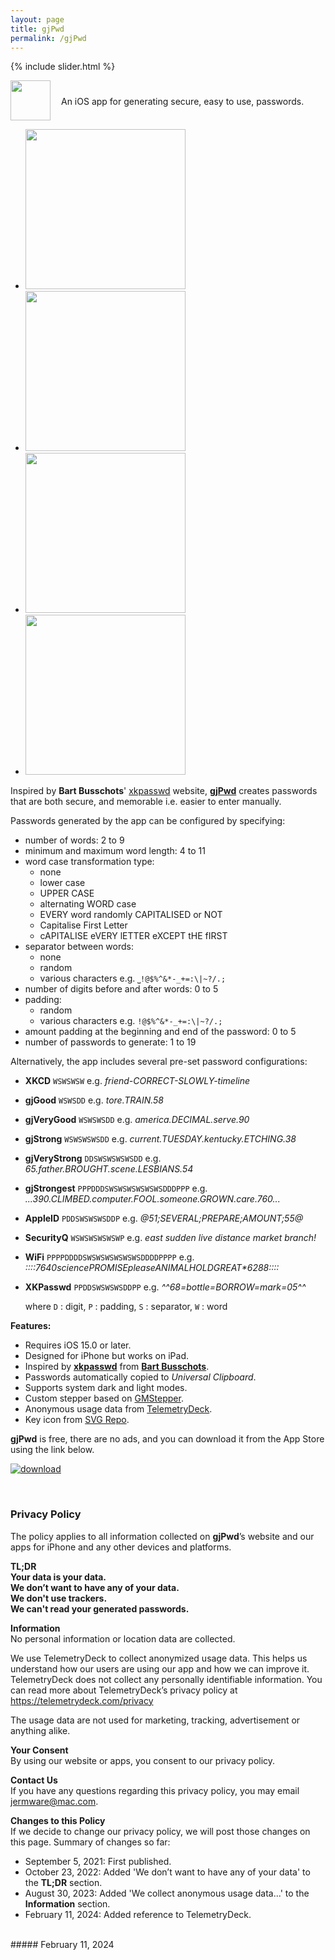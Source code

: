 ```yaml
---
layout: page
title: gjPwd
permalink: /gjPwd
---
```


{% include slider.html %}

<span style="float: left; line-height: 0px;">
<img width="64" height="64" src="/images/gjPwd/gjPwd-icon.png">
</span>
<span style="float: left; padding: 25px 0px 0px 17px;">
An iOS app for generating secure, easy to use, passwords.
</span>
<div style="clear: both;"></div>

<div id="gallery">
    <ul id="lightSlider" class="cS-hidden">
        <!-- <li data-src="large"><img src="medium"></li> -->
        <li data-src="/images/gjPwd/gjPwd-1m.png"><img src="/images/gjPwd/gjPwd-1s.png" width=256px></li>
        <li data-src="/images/gjPwd/gjPwd-2m.png"><img src="/images/gjPwd/gjPwd-2s.png" width=256px></li>
        <li data-src="/images/gjPwd/gjPwd-3m.png"><img src="/images/gjPwd/gjPwd-3s.png" width=256px></li>
        <li data-src="/images/gjPwd/gjPwd-4m.png"><img src="/images/gjPwd/gjPwd-4s.png" width=256px></li>
    </ul>
</div>

Inspired by **Bart Busschots**' [xkpasswd](https://xkpasswd.net) website, **[gjPwd](https://apps.apple.com/gb/app/gjpwd/id1532589670#?platform=iphone)** creates passwords that are both secure, and memorable i.e. easier to enter manually.

Passwords generated by the app can be configured by specifying:
- number of words: 2 to 9
- minimum and maximum word length: 4 to 11
- word case transformation type:
    - none
    - lower case
    - UPPER CASE
    - alternating WORD case
    - EVERY word randomly CAPITALISED or NOT
    - Capitalise First Letter
    - cAPITALISE eVERY lETTER eXCEPT tHE fIRST
- separator between words:
    - none
    - random
    - various characters e.g. `⎵!@$%^&*-_+=:\|~?/.;`
- number of digits before and after words: 0 to 5
- padding:
    - random
    - various characters e.g. `!@$%^&*-_+=:\|~?/.;`
- amount padding at the beginning and end of the password: 0 to 5
- number of passwords to generate: 1 to 19

Alternatively, the app includes several pre-set password configurations:
- **XKCD** `WSWSWSW` e.g. _friend-CORRECT-SLOWLY-timeline_
- **gjGood** `WSWSDD` e.g. _tore.TRAIN.58_
- **gjVeryGood** `WSWSWSDD` e.g. _america.DECIMAL.serve.90_
- **gjStrong** `WSWSWSWSDD` e.g. _current.TUESDAY.kentucky.ETCHING.38_
- **gjVeryStrong** `DDSWSWSWSWSDD` e.g. _65.father.BROUGHT.scene.LESBIANS.54_
- **gjStrongest** `PPPDDDSWSWSWSWSWSWSDDDPPP` e.g. _...390.CLIMBED.computer.FOOL.someone.GROWN.care.760..._
- **AppleID** `PDDSWSWSWSDDP` e.g. _@51;SEVERAL;PREPARE;AMOUNT;55@_
- **SecurityQ** `WSWSWSWSWSWP` e.g. _east sudden live distance market branch!_
- **WiFi** `PPPPDDDDSWSWSWSWSWSWSDDDDPPPP` e.g. _::::7640*science*PROMISE*please*ANIMAL*HOLD*GREAT*6288::::_
- **XKPasswd** `PPDDSWSWSWSDDPP` e.g. _^^68=bottle=BORROW=mark=05^^_

    where `D` : digit, `P` : padding, `S` : separator, `W` : word

**Features:**

- Requires iOS 15.0 or later.
- Designed for iPhone but works on iPad.
- Inspired by **[xkpasswd](https://xkpasswd.net)** from **[Bart Busschots](https://www.bartbusschots.ie)**.
- Passwords automatically copied to _Universal Clipboard_.
- Supports system dark and light modes.
- Custom stepper based on [GMStepper](https://github.com/gmertk/GMStepper).
- Anonymous usage data from [TelemetryDeck](https://telemetrydeck.com/).
- Key icon from [SVG Repo](https://www.svgrepo.com/svg/4326/house-key).

**gjPwd** is free, there are no ads, and you can download it from the App Store using the link below.

[![download](/images/Download_on_the_App_Store_Badge_US-UK_RGB_blk_092917.svg)](https://apps.apple.com/gb/app/gjpwd/id1532589670?platform=iphone)

<br>
<h3 id="privacy">Privacy Policy</h3>

The policy applies to all information collected on **gjPwd**’s website and our apps for iPhone and any other devices and platforms.

**TL;DR**  
**Your data is your data.**  
**We don’t want to have any of your data.**  
**We don't use trackers.**  
**We can't read your generated passwords.**  

**Information**  
No personal information or location data are collected.

We use TelemetryDeck to collect anonymized usage data. This helps us understand how our users are using our app and how we can improve it. TelemetryDeck does not collect any personally identifiable information. You can read more about TelemetryDeck’s privacy policy at https://telemetrydeck.com/privacy

The usage data are not used for marketing, tracking, advertisement or anything alike.

**Your Consent**  
By using our website or apps, you consent to our privacy policy.

**Contact Us**  
If you have any questions regarding this privacy policy, you may email [jermware@mac.com](mailto:jermware@mac.com).

**Changes to this Policy**  
If we decide to change our privacy policy, we will post those changes on this page. Summary of changes so far:

- September 5, 2021: First published.
- October 23, 2022: Added 'We don’t want to have any of your data' to the **TL;DR** section.
- August 30, 2023: Added 'We collect anonymous usage data...' to the **Information** section.
- February 11, 2024: Added reference to TelemetryDeck.

<br>
##### February 11, 2024
